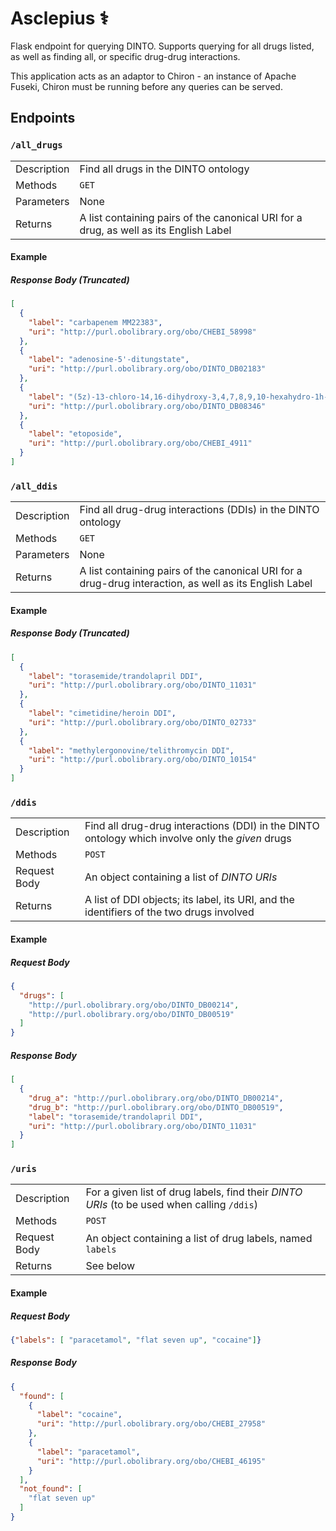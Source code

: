 Asclepius ⚕
===========

Flask endpoint for querying DINTO. Supports querying for all drugs listed, as well as finding all, or specific drug-drug interactions.

This application acts as an adaptor to Chiron - an instance of Apache Fuseki, Chiron must be running before any queries can be served.

Endpoints
---------

### `/all_drugs`

|             |                                                                                       |
|-------------|---------------------------------------------------------------------------------------|
| Description | Find all drugs in the DINTO ontology                                                  |
| Methods     | `GET`                                                                                 |
| Parameters  | None                                                                                  |
| Returns     | A list containing pairs of the canonical URI for a drug, as well as its English Label |

#### Example

##### Response Body (Truncated)

```json
[
  {
    "label": "carbapenem MM22383",
    "uri": "http://purl.obolibrary.org/obo/CHEBI_58998"
  },
  {
    "label": "adenosine-5'-ditungstate",
    "uri": "http://purl.obolibrary.org/obo/DINTO_DB02183"
  },
  {
    "label": "(5z)-13-chloro-14,16-dihydroxy-3,4,7,8,9,10-hexahydro-1h-2-benzoxacyclotetradecine-1,11(12h)-dione",
    "uri": "http://purl.obolibrary.org/obo/DINTO_DB08346"
  },
  {
    "label": "etoposide",
    "uri": "http://purl.obolibrary.org/obo/CHEBI_4911"
  }
]
```

### `/all_ddis`

|             |                                                                                                        |
|-------------|--------------------------------------------------------------------------------------------------------|
| Description | Find all drug-drug interactions (DDIs) in the DINTO ontology                                           |
| Methods     | `GET`                                                                                                  |
| Parameters  | None                                                                                                   |
| Returns     | A list containing pairs of the canonical URI for a drug-drug interaction, as well as its English Label |

#### Example

##### Response Body (Truncated)

```json
[
  {
    "label": "torasemide/trandolapril DDI",
    "uri": "http://purl.obolibrary.org/obo/DINTO_11031"
  },
  {
    "label": "cimetidine/heroin DDI",
    "uri": "http://purl.obolibrary.org/obo/DINTO_02733"
  },
  {
    "label": "methylergonovine/telithromycin DDI",
    "uri": "http://purl.obolibrary.org/obo/DINTO_10154"
  }
]
```

### `/ddis`

|              |                                                                                                  |
|--------------|--------------------------------------------------------------------------------------------------|
| Description  | Find all drug-drug interactions (DDI) in the DINTO ontology which involve only the *given* drugs |
| Methods      | `POST`                                                                                           |
| Request Body | An object containing a list of *DINTO URIs*                                                      |
| Returns      | A list of DDI objects; its label, its URI, and the identifiers of the two drugs involved         |

#### Example
##### Request Body
```json
{
  "drugs": [
    "http://purl.obolibrary.org/obo/DINTO_DB00214",
    "http://purl.obolibrary.org/obo/DINTO_DB00519"
  ]
}
```

##### Response Body

```json
[
  {
    "drug_a": "http://purl.obolibrary.org/obo/DINTO_DB00214",
    "drug_b": "http://purl.obolibrary.org/obo/DINTO_DB00519",
    "label": "torasemide/trandolapril DDI",
    "uri": "http://purl.obolibrary.org/obo/DINTO_11031"
  }
]
```
### `/uris`

|              |                                                                                            |
|--------------|--------------------------------------------------------------------------------------------|
| Description  | For a given list of drug labels, find their *DINTO URIs* (to be used when calling `/ddis`) |
| Methods      | `POST`                                                                                     |
| Request Body | An object containing a list of drug labels, named `labels`                                 |
| Returns      | See below                                                                                  |

#### Example

##### Request Body

```json
{"labels": [ "paracetamol", "flat seven up", "cocaine"]}
```

##### Response Body

```json
{
  "found": [
    {
      "label": "cocaine",
      "uri": "http://purl.obolibrary.org/obo/CHEBI_27958"
    },
    {
      "label": "paracetamol",
      "uri": "http://purl.obolibrary.org/obo/CHEBI_46195"
    }
  ],
  "not_found": [
    "flat seven up"
  ]
}

```
